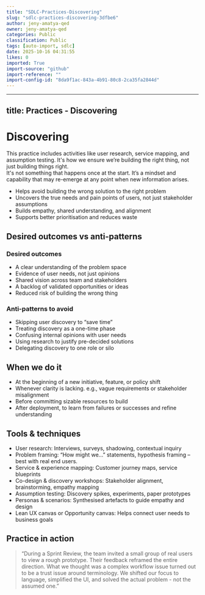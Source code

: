 ```yaml
---
title: "SDLC-Practices-Discovering"
slug: "sdlc-practices-discovering-3dfbe6"
author: jeny-amatya-qed
owner: jeny-amatya-qed
categories: Public
classification: Public
tags: [auto-import, sdlc]
date: 2025-10-16 04:31:55
likes: 0
imported: True 
import-source: "github"
import-reference: ""
import-config-id: "8da9f1ac-843a-4b91-80c8-2ca35fa2844d"
---
```


---
title: Practices - Discovering
---

# Discovering
This practice includes activities like user research, service mapping, and assumption testing. It's how we ensure we’re building the right thing, not just building things right.  
It's not something that happens once at the start. It’s a mindset and capability that may re-emerge at any point when new information arises.  
- Helps avoid building the wrong solution to the right problem  
- Uncovers the true needs and pain points of users, not just stakeholder assumptions  
- Builds empathy, shared understanding, and alignment  
- Supports better prioritisation and reduces waste  

## Desired outcomes vs anti-patterns 
### Desired outcomes 
- A clear understanding of the problem space  
- Evidence of user needs, not just opinions  
- Shared vision across team and stakeholders  
- A backlog of validated opportunities or ideas  
- Reduced risk of building the wrong thing  

### Anti-patterns to avoid 
- Skipping user discovery to “save time”  
- Treating discovery as a one-time phase  
- Confusing internal opinions with user needs  
- Using research to justify pre-decided solutions  
- Delegating discovery to one role or silo  

## When we do it 
- At the beginning of a new initiative, feature, or policy shift  
- Whenever clarity is lacking. e.g., vague requirements or stakeholder misalignment  
- Before committing sizable resources to build  
- After deployment, to learn from failures or successes and refine understanding  

## Tools & techniques 
- User research: Interviews, surveys, shadowing, contextual inquiry  
- Problem framing: “How might we…” statements, hypothesis framing – best with real end users.  
- Service & experience mapping: Customer journey maps, service blueprints  
- Co-design & discovery workshops: Stakeholder alignment, brainstorming, empathy mapping  
- Assumption testing: Discovery spikes, experiments, paper prototypes  
- Personas & scenarios: Synthesised artefacts to guide empathy and design  
- Lean UX canvas or Opportunity canvas: Helps connect user needs to business goals  

## Practice in action 
> “During a Sprint Review, the team invited a small group of real users to view a rough prototype. Their feedback reframed the entire direction. What we thought was a complex workflow issue turned out to be a trust issue around terminology. We shifted our focus to language, simplified the UI, and solved the actual problem - not the assumed one.”  